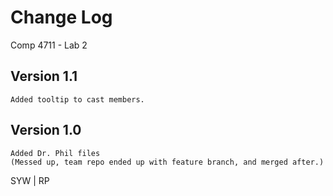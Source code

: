 # Change Log

Comp 4711 - Lab 2

## Version 1.1
    Added tooltip to cast members.

## Version 1.0
    Added Dr. Phil files
    (Messed up, team repo ended up with feature branch, and merged after.)

SYW | RP
